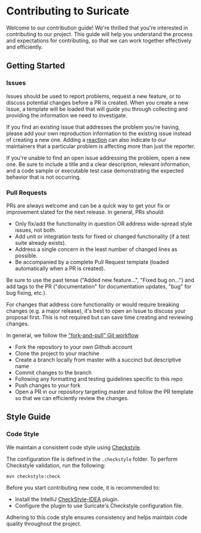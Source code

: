 # Contributing to Suricate

Welcome to our contribution guide! We're thrilled that you're interested in contributing to our project. This guide will
help you understand the process and expectations for contributing, so that we can work together effectively and
efficiently.

## Getting Started

### Issues

Issues should be used to report problems, request a new feature, or to discuss potential changes before a PR is created.
When you create a new Issue, a template will be loaded that will guide you through collecting and providing the
information we need to investigate.

If you find an existing issue that addresses the problem you're having, please add your own reproduction information to
the existing issue instead of creating a new one. Adding
a [reaction](https://github.blog/2016-03-10-add-reactions-to-pull-requests-issues-and-comments/) can also indicate to
our maintainers that a particular problem is affecting more than just the reporter.

If you're unable to find an open issue addressing the problem, open a new one. Be sure to include a title and a clear
description, relevant information, and a code sample or executable test case demonstrating the expected behavior that is
not occurring.

### Pull Requests

PRs are always welcome and can be a quick way to get your fix or improvement slated for the next release. In general,
PRs should:

- Only fix/add the functionality in question OR address wide-spread style issues, not both.
- Add unit or integration tests for fixed or changed functionality (if a test suite already exists).
- Address a single concern in the least number of changed lines as possible.
- Be accompanied by a complete Pull Request template (loaded automatically when a PR is created).

Be sure to use the past tense ("Added new feature...", "Fixed bug on...") and add tags to the PR ("documentation" for
documentation updates, "bug" for bug fixing, etc.).

For changes that address core functionality or would require breaking changes (e.g. a major release), it's best to open
an Issue to discuss your proposal first. This is not required but can save time creating and reviewing changes.

In general, we follow the ["fork-and-pull" Git workflow](https://github.com/susam/gitpr)

- Fork the repository to your own Github account
- Clone the project to your machine
- Create a branch locally from master with a succinct but descriptive name
- Commit changes to the branch
- Following any formatting and testing guidelines specific to this repo
- Push changes to your fork
- Open a PR in our repository targeting master and follow the PR template so that we can efficiently review the changes.

## Style Guide

### Code Style

We maintain a consistent code style using [Checkstyle](https://checkstyle.sourceforge.io/).

The configuration file is defined in the `.checkstyle` folder.
To perform Checkstyle validation, run the following:

```bash
mvn checkstyle:check
```

Before you start contributing new code, it is recommended to:

- Install the IntelliJ [CheckStyle-IDEA](https://plugins.jetbrains.com/plugin/1065-checkstyle-idea) plugin.
- Configure the plugin to use Suricate's Checkstyle configuration file.

Adhering to this code style ensures consistency and helps maintain code quality throughout the project.